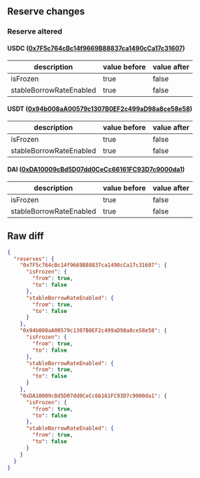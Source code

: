 ## Reserve changes

### Reserve altered

#### USDC ([0x7F5c764cBc14f9669B88837ca1490cCa17c31607](https://optimistic.etherscan.io/address/0x7F5c764cBc14f9669B88837ca1490cCa17c31607))

| description | value before | value after |
| --- | --- | --- |
| isFrozen | true | false |
| stableBorrowRateEnabled | true | false |


#### USDT ([0x94b008aA00579c1307B0EF2c499aD98a8ce58e58](https://optimistic.etherscan.io/address/0x94b008aA00579c1307B0EF2c499aD98a8ce58e58))

| description | value before | value after |
| --- | --- | --- |
| isFrozen | true | false |
| stableBorrowRateEnabled | true | false |


#### DAI ([0xDA10009cBd5D07dd0CeCc66161FC93D7c9000da1](https://optimistic.etherscan.io/address/0xDA10009cBd5D07dd0CeCc66161FC93D7c9000da1))

| description | value before | value after |
| --- | --- | --- |
| isFrozen | true | false |
| stableBorrowRateEnabled | true | false |


## Raw diff

```json
{
  "reserves": {
    "0x7F5c764cBc14f9669B88837ca1490cCa17c31607": {
      "isFrozen": {
        "from": true,
        "to": false
      },
      "stableBorrowRateEnabled": {
        "from": true,
        "to": false
      }
    },
    "0x94b008aA00579c1307B0EF2c499aD98a8ce58e58": {
      "isFrozen": {
        "from": true,
        "to": false
      },
      "stableBorrowRateEnabled": {
        "from": true,
        "to": false
      }
    },
    "0xDA10009cBd5D07dd0CeCc66161FC93D7c9000da1": {
      "isFrozen": {
        "from": true,
        "to": false
      },
      "stableBorrowRateEnabled": {
        "from": true,
        "to": false
      }
    }
  }
}
```